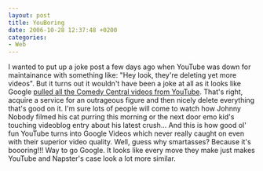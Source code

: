 ```yaml
---
layout: post
title: YouBoring
date: 2006-10-28 12:37:48 +0200
categories:
- Web
---
```

I wanted to put up a joke post a few days ago when YouTube was down for maintainance with something like: "Hey look, they're deleting yet more videos". But it turns out it wouldn't have been a joke at all as it looks like Google <a href="http://www.downloadsquad.com/2006/10/27/comedy-central-yanks-clips-from-youtube/">pulled all the Comedy Central videos from YouTube</a>. That's right, acquire a service for an outrageous figure and then nicely delete everything that's good on it. I'm sure lots of people will come to watch how Johnny Nobody filmed his cat purring this morning or the next door emo kid's touching videoblog entry about his latest crush... And this is how good ol' fun YouTube turns into Google Videos which never really caught on even with their superior video quality. Well, guess why smartasses? Because it's boooring!!! Way to go Google. It looks like every move they make just makes YouTube and Napster's case look a lot more similar.

